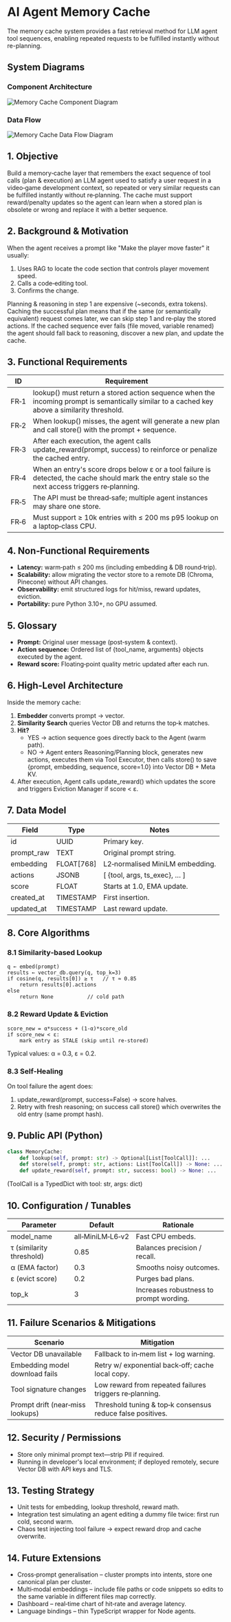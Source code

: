 # AI Agent Memory Cache

The memory cache system provides a fast retrieval method for LLM agent tool sequences, enabling repeated requests to be fulfilled instantly without re-planning.

## System Diagrams

### Component Architecture
![Memory Cache Component Diagram](./diagrams/component_diagram.svg)

### Data Flow
![Memory Cache Data Flow Diagram](./diagrams/data_flow_diagram.svg)

## 1. Objective

Build a memory‑cache layer that remembers the exact sequence of tool calls (plan & execution) an LLM agent used to satisfy a user request in a video‑game development context, so repeated or very similar requests can be fulfilled instantly without re‑planning. The cache must support reward/penalty updates so the agent can learn when a stored plan is obsolete or wrong and replace it with a better sequence.

## 2. Background & Motivation

When the agent receives a prompt like "Make the player move faster" it usually:

1. Uses RAG to locate the code section that controls player movement speed.
2. Calls a code‑editing tool.
3. Confirms the change.

Planning & reasoning in step 1 are expensive (~seconds, extra tokens). Caching the successful plan means that if the same (or semantically equivalent) request comes later, we can skip step 1 and re‑play the stored actions. If the cached sequence ever fails (file moved, variable renamed) the agent should fall back to reasoning, discover a new plan, and update the cache.

## 3. Functional Requirements

| ID | Requirement |
|----|-------------|
| FR‑1 | lookup() must return a stored action sequence when the incoming prompt is semantically similar to a cached key above a similarity threshold. |
| FR‑2 | When lookup() misses, the agent will generate a new plan and call store() with the prompt + sequence. |
| FR‑3 | After each execution, the agent calls update_reward(prompt, success) to reinforce or penalize the cached entry. |
| FR‑4 | When an entry's score drops below ε or a tool failure is detected, the cache should mark the entry stale so the next access triggers re‑planning. |
| FR‑5 | The API must be thread‑safe; multiple agent instances may share one store. |
| FR‑6 | Must support ≥ 10k entries with ≤ 200 ms p95 lookup on a laptop‑class CPU. |

## 4. Non‑Functional Requirements

- **Latency:** warm‑path ≤ 200 ms (including embedding & DB round‑trip).
- **Scalability:** allow migrating the vector store to a remote DB (Chroma, Pinecone) without API changes.
- **Observability:** emit structured logs for hit/miss, reward updates, eviction.
- **Portability:** pure Python 3.10+, no GPU assumed.

## 5. Glossary

- **Prompt:** Original user message (post‑system & context).
- **Action sequence:** Ordered list of {tool_name, arguments} objects executed by the agent.
- **Reward score:** Floating‑point quality metric updated after each run.

## 6. High‑Level Architecture

Inside the memory cache:

1. **Embedder** converts prompt → vector.
2. **Similarity Search** queries Vector DB and returns the top‑k matches.
3. **Hit?** 
   - YES → action sequence goes directly back to the Agent (warm path).
   - NO → Agent enters Reasoning/Planning block, generates new actions, executes them via Tool Executor, then calls store() to save {prompt, embedding, sequence, score=1.0} into Vector DB + Meta KV.
4. After execution, Agent calls update_reward() which updates the score and triggers Eviction Manager if score < ε.

## 7. Data Model

| Field | Type | Notes |
|-------|------|-------|
| id | UUID | Primary key. |
| prompt_raw | TEXT | Original prompt string. |
| embedding | FLOAT[768] | L2‑normalised MiniLM embedding. |
| actions | JSONB | [ {tool, args, ts_exec}, … ] |
| score | FLOAT | Starts at 1.0, EMA update. |
| created_at | TIMESTAMP | First insertion. |
| updated_at | TIMESTAMP | Last reward update. |

## 8. Core Algorithms

### 8.1 Similarity‑based Lookup

```
q ← embed(prompt)
results ← vector_db.query(q, top_k=3)
if cosine(q, results[0]) ≥ τ   // τ ≈ 0.85
    return results[0].actions
else
    return None           // cold path
```

### 8.2 Reward Update & Eviction

```
score_new = α*success + (1‑α)*score_old
if score_new < ε:
    mark entry as STALE (skip until re‑stored)
```

Typical values: α = 0.3, ε = 0.2.

### 8.3 Self‑Healing

On tool failure the agent does:

1. update_reward(prompt, success=False) → score halves.
2. Retry with fresh reasoning; on success call store() which overwrites the old entry (same prompt hash).

## 9. Public API (Python)

```python
class MemoryCache:
    def lookup(self, prompt: str) -> Optional[List[ToolCall]]: ...
    def store(self, prompt: str, actions: List[ToolCall]) -> None: ...
    def update_reward(self, prompt: str, success: bool) -> None: ...
```

(ToolCall is a TypedDict with tool: str, args: dict)

## 10. Configuration / Tunables

| Parameter | Default | Rationale |
|-----------|---------|-----------|
| model_name | all‑MiniLM‑L6‑v2 | Fast CPU embeds. |
| τ (similarity threshold) | 0.85 | Balances precision / recall. |
| α (EMA factor) | 0.3 | Smooths noisy outcomes. |
| ε (evict score) | 0.2 | Purges bad plans. |
| top_k | 3 | Increases robustness to prompt wording. |

## 11. Failure Scenarios & Mitigations

| Scenario | Mitigation |
|----------|------------|
| Vector DB unavailable | Fallback to in‑mem list + log warning. |
| Embedding model download fails | Retry w/ exponential back‑off; cache local copy. |
| Tool signature changes | Low reward from repeated failures triggers re‑planning. |
| Prompt drift (near‑miss lookups) | Threshold tuning & top‑k consensus reduce false positives. |

## 12. Security / Permissions

- Store only minimal prompt text—strip PII if required.
- Running in developer's local environment; if deployed remotely, secure Vector DB with API keys and TLS.

## 13. Testing Strategy

- Unit tests for embedding, lookup threshold, reward math.
- Integration test simulating an agent editing a dummy file twice: first run cold, second warm.
- Chaos test injecting tool failure → expect reward drop and cache overwrite.

## 14. Future Extensions

- Cross‑prompt generalisation – cluster prompts into intents, store one canonical plan per cluster.
- Multi‑modal embeddings – include file paths or code snippets so edits to the same variable in different files map correctly.
- Dashboard – real‑time chart of hit‑rate and average latency.
- Language bindings – thin TypeScript wrapper for Node agents.